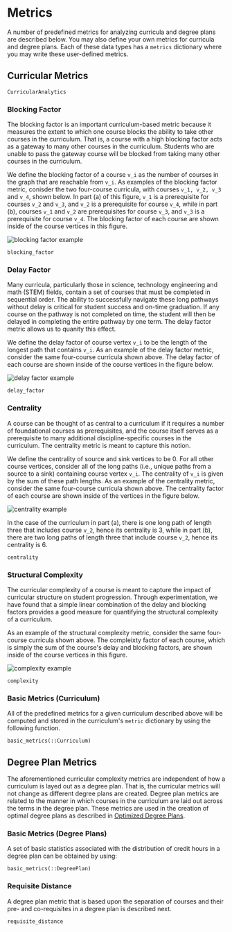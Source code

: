 # Metrics

A number of predefined metrics for analyzing curricula and degree plans are described below. You may also define your own metrics for curricula and degree plans.  Each of these data types has a `metrics` dictionary where you may write these user-defined metrics.

## Curricular Metrics

```@docs
CurricularAnalytics
```

### Blocking Factor

The blocking factor is an important curriculum-based metric because it measures the extent to which one course blocks the ability to take other courses in the curriculum. That is, a course with a high blocking factor acts as a gateway to many other courses in the curriculum. Students who are unable to pass the gateway course will be blocked from taking many other courses in the curriculum.

We define the blocking factor of a course ``v_i`` as the number of courses in the graph that are reachable from ``v_i``. As examples of the blocking factor metric, conisder the two four-course curricula, with courses ``v_1, v_2, v_3`` and ``v_4``, shown below.  In part (a) of this figure, ``v_1`` is a prerequisite for courses ``v_2`` and ``v_3``, and ``v_2`` is a  prerequisite for course ``v_4``, while in part (b), courses ``v_1`` and ``v_2`` are prerequisites for course ``v_3``, and ``v_3`` is a prerequisite for course ``v_4``. The blocking factor of each course are shown inside of the course vertices in this figure.

![blocking factor example](./blocking-ex.png)

```@docs
blocking_factor
```

### Delay Factor

Many curricula, particularly those in science, technology engineering and math (STEM) fields, contain a set of courses that must be completed in sequential order. The ability to successfully navigate these long pathways without delay is critical for student success and on-time graduation. If any course on the pathway is not completed on time, the student will then be delayed in completing the entire pathway by one term. The delay factor metric allows us to quanity this effect.

We define the delay factor of course vertex ``v_i`` to be the length of the longest path that contains ``v_i``. As an example of the delay factor metric, consider the same four-course curricula shown above. The delay factor of each course are shown inside of the course vertices in the figure below.

![delay factor example](./delay-ex.png)

```@docs
delay_factor
```

### Centrality

A course can be thought of as central to a curriculum if it requires a number of foundational courses as prerequisites, and the course itself serves as a prerequisite to many additional discipline-specific courses in the curriculum. The centrality metric is meant to capture this notion.

We define the centrality of source and sink vertices to be 0.  For all other course vertices, consider all of the long paths (i.e., unique paths from a source to a sink) containing course vertex ``v_i``.  The centrality of ``v_i`` is given by the sum of these path lengths. As an example of the centrality metric, consider the same four-course curricula shown above. The centrality factor of each course are shown inside of the vertices in the figure below.

![centrality example](./centrality-ex.png)

In the case of the curriculum in part (a), there is one long path of length three that includes course ``v_2``, hence its centrality is 3, while in part (b), there are two long paths of length three that include course ``v_2``, hence its centrality is 6.

```@docs
centrality
```

### Structural Complexity

The curricular complexity of a course is meant to capture the impact of curricular structure on student progression. Through experimentation, we have found that a simple linear combination of the delay and blocking factors provides a good measure for quantifying the structural complexity of a curriculum.

As an example of the structural complexity metric, consider the same four-course curricula shown above. The compleixty factor of each course, which is simply the sum of the course's delay and blocking factors, are shown inside of the course vertices in this figure.

![complexity example](./complexity-ex.png)

```@docs
complexity
```

### Basic Metrics (Curriculum)

All of the predefined metrics for a given curriculum described above will be computed and stored in the curriculum's `metric` dictionary by using the following function.

```@docs
basic_metrics(::Curriculum)
```

## Degree Plan Metrics

The aforementioned curricular complexity metrics are independent of how a curriculum is layed out as a degree plan.  That is, the curricular metrics will not change as different degree plans are created.  Degree plan metrics are related to the manner in which courses in the curriculum are laid out across the terms in the degree plan.  These metrics are used in the creation of optimal degree plans as described in [Optimized Degree Plans](@ref).

### Basic Metrics (Degree Plans)

A set of basic statistics associated with the distribution of credit hours in a degree plan can be obtained by using:

```@docs
basic_metrics(::DegreePlan)
```

### Requisite Distance

A degree plan metric that is based upon the separation of courses and their pre- and co-requisites in a degree plan is described next.

```@docs
requisite_distance
```
